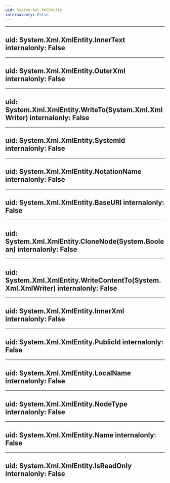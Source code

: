 ```yaml
---
uid: System.Xml.XmlEntity
internalonly: False
---
```


---
uid: System.Xml.XmlEntity.InnerText
internalonly: False
---

---
uid: System.Xml.XmlEntity.OuterXml
internalonly: False
---

---
uid: System.Xml.XmlEntity.WriteTo(System.Xml.XmlWriter)
internalonly: False
---

---
uid: System.Xml.XmlEntity.SystemId
internalonly: False
---

---
uid: System.Xml.XmlEntity.NotationName
internalonly: False
---

---
uid: System.Xml.XmlEntity.BaseURI
internalonly: False
---

---
uid: System.Xml.XmlEntity.CloneNode(System.Boolean)
internalonly: False
---

---
uid: System.Xml.XmlEntity.WriteContentTo(System.Xml.XmlWriter)
internalonly: False
---

---
uid: System.Xml.XmlEntity.InnerXml
internalonly: False
---

---
uid: System.Xml.XmlEntity.PublicId
internalonly: False
---

---
uid: System.Xml.XmlEntity.LocalName
internalonly: False
---

---
uid: System.Xml.XmlEntity.NodeType
internalonly: False
---

---
uid: System.Xml.XmlEntity.Name
internalonly: False
---

---
uid: System.Xml.XmlEntity.IsReadOnly
internalonly: False
---
